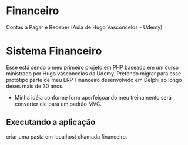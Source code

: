 # Financeiro
Contas a Pagar e Receber (Aula de Hugo Vasconcelos - Udemy)

# Sistema Financeiro
 
Esse está sendo o meu primeiro projeto em PHP baseado em um curso ministrado por Hugo vasconcelos da Udemy.
Pretendo migrar para esse protótipo parte de meu ERP Financeiro desenvolvido em Delphi ao longo deses mais de 30 anos.
- Minha idéia conforme form aperfeiçoando meu treinamento será converter ele para um padrão MVC.

## Executando a aplicação

criar uma pasta em localhost chamada financeiro.

